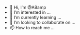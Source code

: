 - 👋 Hi, I’m @ABamp
- 👀 I’m interested in ...
- 🌱 I’m currently learning ...
- 💞️ I’m looking to collaborate on ...
- 📫 How to reach me ...

<!---
ABamp/ABamp is a ✨ special ✨ repository because its `README.md` (this file) appears on your GitHub profile.
You can click the Preview link to take a look at your changes.
--->

